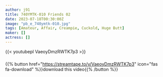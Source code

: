 ```yaml
---
author: j91
title: 740YMTK-010 Friends 02
date: 2023-07-18T00:30:00Z
image: "pb_e_740ymtk-010.jpg"
tags: [Amateur, Affair, Creampie, Cuckold, Huge Butt]
maker: []
actress: []
---
```



{{< youtubepl VaeoyDmzRWTK7p3 >}}
###

{{% button href="https://streamtape.to/v/VaeoyDmzRWTK7p3" icon="fas fa-download" %}}download this video{{% /button %}}

